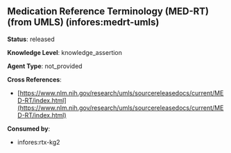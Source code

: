 [//]: # (DO NOT MANUALLY EDIT THIS FILE. IT IS GENERATED FROM A TEMPLATE.)

## Medication Reference Terminology (MED-RT) (from UMLS) (infores:medrt-umls)

**Status**: released
  
**Knowledge Level**: knowledge_assertion
  
**Agent Type**: not_provided



**Cross References**:

- [https://www.nlm.nih.gov/research/umls/sourcereleasedocs/current/MED-RT/index.html](https://www.nlm.nih.gov/research/umls/sourcereleasedocs/current/MED-RT/index.html)


**Consumed by**:

- infores:rtx-kg2
